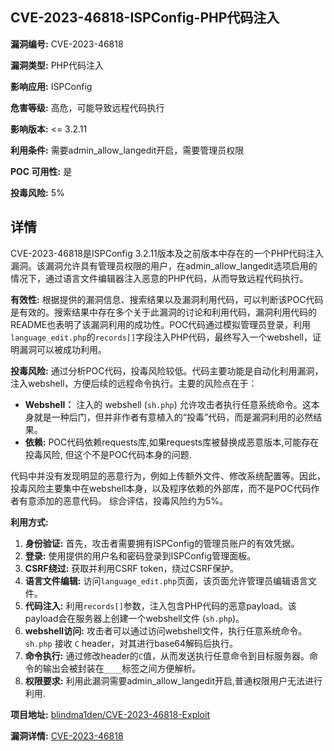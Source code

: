 ## CVE-2023-46818-ISPConfig-PHP代码注入

**漏洞编号:** CVE-2023-46818

**漏洞类型:** PHP代码注入

**影响应用:** ISPConfig

**危害等级:** 高危，可能导致远程代码执行

**影响版本:** <= 3.2.11

**利用条件:** 需要admin_allow_langedit开启，需要管理员权限

**POC 可用性:** 是

**投毒风险:** 5%

## 详情

CVE-2023-46818是ISPConfig 3.2.11版本及之前版本中存在的一个PHP代码注入漏洞。该漏洞允许具有管理员权限的用户，在admin_allow_langedit选项启用的情况下，通过语言文件编辑器注入恶意的PHP代码，从而导致远程代码执行。

**有效性:**
根据提供的漏洞信息、搜索结果以及漏洞利用代码，可以判断该POC代码是有效的。搜索结果中存在多个关于此漏洞的讨论和利用代码，漏洞利用代码的README也表明了该漏洞利用的成功性。POC代码通过模拟管理员登录，利用`language_edit.php`的`records[]`字段注入PHP代码，最终写入一个webshell，证明漏洞可以被成功利用。

**投毒风险:**
通过分析POC代码，投毒风险较低。代码主要功能是自动化利用漏洞，注入webshell，方便后续的远程命令执行。主要的风险点在于：

*   **Webshell：** 注入的 webshell (`sh.php`) 允许攻击者执行任意系统命令。这本身就是一种后门，但并非作者有意植入的“投毒”代码，而是漏洞利用的必然结果。
*  **依赖:** POC代码依赖requests库,如果requests库被替换成恶意版本,可能存在投毒风险, 但这个不是POC代码本身的问题.

代码中并没有发现明显的恶意行为，例如上传额外文件、修改系统配置等。因此，投毒风险主要集中在webshell本身，以及程序依赖的外部库，而不是POC代码作者有意添加的恶意代码。
综合评估，投毒风险约为5%。

**利用方式:**
1.  **身份验证:** 首先，攻击者需要拥有ISPConfig的管理员账户的有效凭据。
2.  **登录:** 使用提供的用户名和密码登录到ISPConfig管理面板。
3.  **CSRF绕过:** 获取并利用CSRF token，绕过CSRF保护。
4.  **语言文件编辑:** 访问`language_edit.php`页面，该页面允许管理员编辑语言文件。
5.  **代码注入:** 利用`records[]`参数，注入包含PHP代码的恶意payload。该payload会在服务器上创建一个webshell文件 (`sh.php`)。
6.  **webshell访问:** 攻击者可以通过访问webshell文件，执行任意系统命令。`sh.php` 接收 `C` header，对其进行base64解码后执行。
7.  **命令执行:** 通过修改header的`C`值，从而发送执行任意命令到目标服务器。命令的输出会被封装在`____`标签之间方便解析。
8.  **权限要求:** 利用此漏洞需要admin_allow_langedit开启,普通权限用户无法进行利用.

**项目地址:** [blindma1den/CVE-2023-46818-Exploit](https://github.com/blindma1den/CVE-2023-46818-Exploit)

**漏洞详情:** [CVE-2023-46818](https://nvd.nist.gov/vuln/detail/CVE-2023-46818)